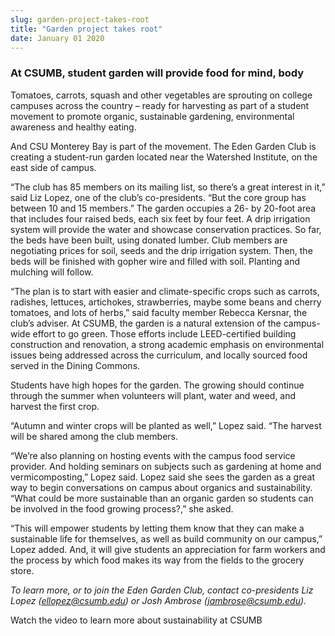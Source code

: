```yaml
---
slug: garden-project-takes-root
title: "Garden project takes root"
date: January 01 2020
---
```


<h3>At CSUMB, student garden will provide food for mind, body</h3><p>Tomatoes, carrots, squash and other vegetables are sprouting on college campuses across the country – ready for harvesting as part of a student movement to promote organic, sustainable gardening, environmental awareness and healthy eating.</p><p>And CSU Monterey Bay is part of the movement. The Eden Garden Club is creating a student-run garden located near the Watershed Institute, on the east side of campus.</p><p>“The club has 85 members on its mailing list, so there’s a great interest in it,” said Liz Lopez, one of the club’s co-presidents. “But the core group has between 10 and 15 members.” The garden occupies a 26- by 20-foot area that includes four raised beds, each six feet by four feet. A drip irrigation system will provide the water and showcase conservation practices. So far, the beds have been built, using donated lumber. Club members are negotiating prices for soil, seeds and the drip irrigation system. Then, the beds will be finished with gopher wire and filled with soil. Planting and mulching will follow.</p><p>“The plan is to start with easier and climate-specific crops such as carrots, radishes, lettuces, artichokes, strawberries, maybe some beans and cherry tomatoes, and lots of herbs,” said faculty member Rebecca Kersnar, the club’s adviser. At CSUMB, the garden is a natural extension of the campus-wide effort to go green. Those efforts include LEED-certified building construction and renovation, a strong academic emphasis on environmental issues being addressed across the curriculum, and locally sourced food served in the Dining Commons.</p><p>Students have high hopes for the garden. The growing should continue through the summer when volunteers will plant, water and weed, and harvest the first crop.</p><p>“Autumn and winter crops will be planted as well,” Lopez said. “The harvest will be shared among the club members.</p><p>“We’re also planning on hosting events with the campus food service provider. And holding seminars on subjects such as gardening at home and vermicomposting,” Lopez said. Lopez said she sees the garden as a great way to begin conversations on campus about organics and sustainability. “What could be more sustainable than an organic garden so students can be involved in the food growing process?,” she asked.</p><p>“This will empower students by letting them know that they can make a sustainable life for themselves, as well as build community on our campus,” Lopez added. And, it will give students an appreciation for farm workers and the process by which food makes its way from the fields to the grocery store.</p><p><em>To learn more, or to join the Eden Garden Club, contact co-presidents Liz Lopez (<a href="mailto:ellopez@csumb.edu">ellopez@csumb.edu</a>) or Josh Ambrose (<a href="mailto:jambrose@csumb.edu">jambrose@csumb.edu</a>).</em></p><p>Watch the video to learn more about sustainability at CSUMB</p>
